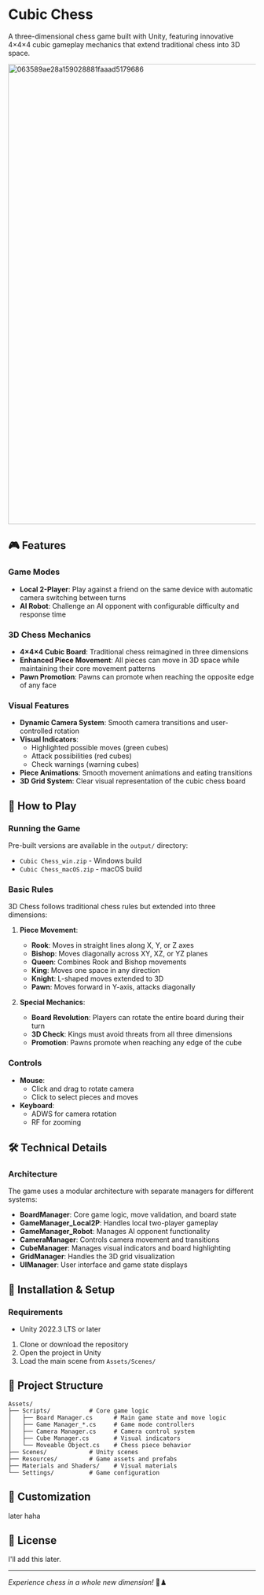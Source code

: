 # Cubic Chess

A three-dimensional chess game built with Unity, featuring innovative 4×4×4 cubic gameplay mechanics that extend traditional chess into 3D space.

<img width="1672" height="936" alt="063589ae28a159028881faaad5179686" src="https://github.com/user-attachments/assets/4afde8b5-d43c-4f35-8a57-0be4f76ee663" />

## 🎮 Features

### Game Modes
- **Local 2-Player**: Play against a friend on the same device with automatic camera switching between turns
- **AI Robot**: Challenge an AI opponent with configurable difficulty and response time

### 3D Chess Mechanics
- **4×4×4 Cubic Board**: Traditional chess reimagined in three dimensions
- **Enhanced Piece Movement**: All pieces can move in 3D space while maintaining their core movement patterns
- **Pawn Promotion**: Pawns can promote when reaching the opposite edge of any face

### Visual Features
- **Dynamic Camera System**: Smooth camera transitions and user-controlled rotation
- **Visual Indicators**: 
  - Highlighted possible moves (green cubes)
  - Attack possibilities (red cubes) 
  - Check warnings (warning cubes)
- **Piece Animations**: Smooth movement animations and eating transitions
- **3D Grid System**: Clear visual representation of the cubic chess board

## 🎯 How to Play

### Running the Game

Pre-built versions are available in the `output/` directory:
- `Cubic Chess_win.zip` - Windows build
- `Cubic Chess_macOS.zip` - macOS build

### Basic Rules
3D Chess follows traditional chess rules but extended into three dimensions:

1. **Piece Movement**: 
   - **Rook**: Moves in straight lines along X, Y, or Z axes
   - **Bishop**: Moves diagonally across XY, XZ, or YZ planes
   - **Queen**: Combines Rook and Bishop movements
   - **King**: Moves one space in any direction
   - **Knight**: L-shaped moves extended to 3D
   - **Pawn**: Moves forward in Y-axis, attacks diagonally

2. **Special Mechanics**:
   - **Board Revolution**: Players can rotate the entire board during their turn
   - **3D Check**: Kings must avoid threats from all three dimensions
   - **Promotion**: Pawns promote when reaching any edge of the cube

### Controls
- **Mouse**: 
  - Click and drag to rotate camera
  - Click to select pieces and moves
- **Keyboard**:
  - ADWS for camera rotation
  - RF for zooming

## 🛠️ Technical Details

### Architecture
The game uses a modular architecture with separate managers for different systems:

- **BoardManager**: Core game logic, move validation, and board state
- **GameManager_Local2P**: Handles local two-player gameplay
- **GameManager_Robot**: Manages AI opponent functionality
- **CameraManager**: Controls camera movement and transitions
- **CubeManager**: Manages visual indicators and board highlighting
- **GridManager**: Handles the 3D grid visualization
- **UIManager**: User interface and game state displays

## 🚀 Installation & Setup

### Requirements
- Unity 2022.3 LTS or later
1. Clone or download the repository
2. Open the project in Unity
3. Load the main scene from `Assets/Scenes/`

## 📁 Project Structure

```
Assets/
├── Scripts/           # Core game logic
│   ├── Board Manager.cs      # Main game state and move logic
│   ├── Game Manager_*.cs     # Game mode controllers  
│   ├── Camera Manager.cs     # Camera control system
│   ├── Cube Manager.cs       # Visual indicators
│   └── Moveable Object.cs    # Chess piece behavior
├── Scenes/            # Unity scenes
├── Resources/         # Game assets and prefabs
├── Materials and Shaders/    # Visual materials
└── Settings/          # Game configuration
```

## 🎨 Customization

later haha

## 📝 License

I'll add this later.

---

*Experience chess in a whole new dimension!* 🎲♟️
